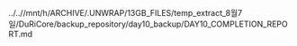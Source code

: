 ../..//mnt/h/ARCHIVE/.UNWRAP/13GB_FILES/temp_extract_8월7일/DuRiCore/backup_repository/day10_backup/DAY10_COMPLETION_REPORT.md
